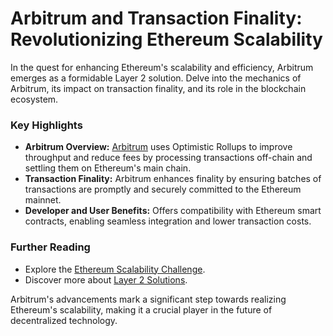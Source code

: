 # Arbitrum and Transaction Finality: Revolutionizing Ethereum Scalability

In the quest for enhancing Ethereum's scalability and efficiency, Arbitrum emerges as a formidable Layer 2 solution. Delve into the mechanics of Arbitrum, its impact on transaction finality, and its role in the blockchain ecosystem.

### Key Highlights

- **Arbitrum Overview:** [Arbitrum](https://arbitrum.io/) uses Optimistic Rollups to improve throughput and reduce fees by processing transactions off-chain and settling them on Ethereum's main chain.
- **Transaction Finality:** Arbitrum enhances finality by ensuring batches of transactions are promptly and securely committed to the Ethereum mainnet.
- **Developer and User Benefits:** Offers compatibility with Ethereum smart contracts, enabling seamless integration and lower transaction costs.

### Further Reading

- Explore the [Ethereum Scalability Challenge](https://ethereum.org/en/developers/docs/scaling/).
- Discover more about [Layer 2 Solutions](https://ethereum.org/en/developers/docs/layer-2-scaling/).

Arbitrum's advancements mark a significant step towards realizing Ethereum's scalability, making it a crucial player in the future of decentralized technology.